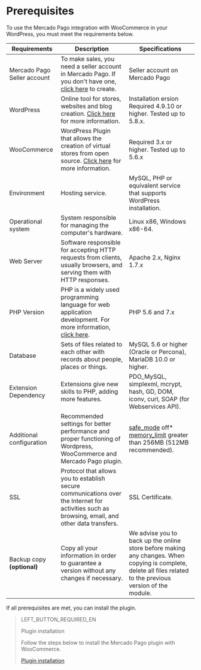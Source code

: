 # Prerequisites

To use the Mercado Pago integration with WooCommerce in your WordPress, you must meet the requirements below.

| Requirements | Description | Specifications |
|---|---|---|
| Mercado Pago Seller account | To make sales, you need a seller account in Mercado Pago. If you don't have one, [click here](https://www.mercadopago.com.br/hub/registration/landing) to create. | Seller account on Mercado Pago|
| WordPress | Online tool for stores, websites and blog creation. [Click here](https://br.wordpress.org/about/) for more information. | Installation ersion Required 4.9.10 or higher. Tested up to 5.8.x. |
| WooCommerce | WordPress Plugin that allows the creation of virtual stores from open source. [Click here](https://woocommerce.com/pt-br/woocommerce-features/) for more information. | Required 3.x or higher. Tested up to 5.6.x |
| Environment | Hosting service. | MySQL, PHP or equivalent service that supports WordPress installation. |
| Operational system | System responsible for managing the computer's hardware. | Linux x86, Windows x86-64. |
| Web Server | Software responsible for accepting HTTP requests from clients, usually browsers, and serving them with HTTP responses. | Apache 2.x, Nginx 1.7.x |
| PHP Version | PHP is a widely used programming language for web application development. For more information, [click here](https://www.php.net/). | PHP 5.6 and 7.x |
| Database | Sets of files related to each other with records about people, places or things. | MySQL 5.6 or higher (Oracle or Percona), MariaDB 10.0 or higher.|
| Extension Dependency | Extensions give new skills to PHP, adding more features. | PDO_MySQL, simplexml, mcrypt, hash, GD, DOM, iconv, curl, SOAP (for Webservices API). |
| Additional configuration | Recommended settings for better performance and proper functioning of Wordpress, WooCommerce and Mercado Pago plugin. | [safe_mode](https://wordpress.org/plugins/safe-mode/) off* [memory_limit](https://docs.woocommerce.com/document/increasing-the-wordpress-memory-limit/) greater than 256MB (512MB recommended). |
| SSL | Protocol that allows you to establish secure communications over the Internet for activities such as browsing, email, and other data transfers. | SSL Certificate. |
| Backup copy **(optional)**| Copy all your information in order to guarantee a version without any changes if necessary. | We advise you to back up the online store before making any changes. When copying is complete, delete all files related to the previous version of the module. |

If all prerequisites are met, you can install the plugin.

> LEFT_BUTTON_REQUIRED_EN
>
> Plugin installation
>
> Follow the steps below to install the Mercado Pago plugin with WooCommerce.
>
> [Plugin installation](https://www.mercadopago[FAKER][URL][DOMAIN]/developers/en/guides/plugins/woocommerce/installation)